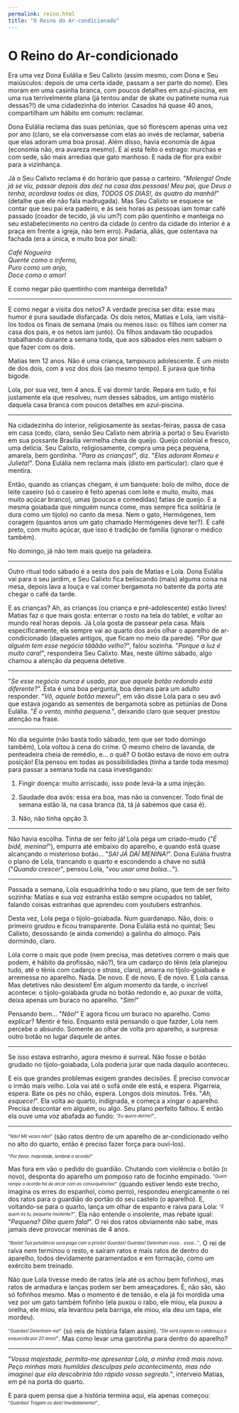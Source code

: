 ```yaml
---
permalink: reino.html
title: "O Reino do Ar-condicionado"
---
```


# O Reino do Ar-condicionado

Era uma vez Dona Eulália e Seu Calixto (assim mesmo, com Dona e Seu maiúsculos: depois de uma certa idade, passam a ser parte do nome). Eles moram em uma casinha branca, com poucos detalhes em azul-piscina, em uma rua terrivelmente plana (já tentou andar de skate ou patinete numa rua dessas?!) de uma cidadezinha do interior. Casados há quase 40 anos, compartilham um hábito em comum: reclamar.

Dona Eulália reclama das suas petúnias, que só florescem apenas uma vez por ano (claro, se ela conversasse com elas ao invés de reclamar, saberia que elas adoram uma boa prosa). Além disso, havia economia de água (economia não, era avareza mesmo). E aí está feito o estrago: murchas e com sede, são mais arredias que gato manhoso. E nada de flor pra exibir para a vizinhança.

Já o Seu Calixto reclama é do horário que passa o carteiro. "_Molenga! Onde já se viu, passar depois das dez na casa das pessoas! Meu pai, que Deus o tenha, acordava todos os dias, TODOS OS DIAS!, às quatro da manhã!_" (detalhe que ele não fala madrugada). Mas Seu Calixto se esquece se contar que seu pai era padeiro, e às seis horas as pessoas iam tomar café passado (coador de tecido, já viu um?) com pão quentinho e manteiga no seu estabelecimento no centro da cidade (o centro da cidade do interior é a praça em frente a igreja, não tem erro). Padaria, aliás, que ostentava na fachada (era a única, e muito boa por sinal):

_Café Nogueira<br>
Quente como o inferno,<br>
Puro como um anjo,<br>
Doce como o amor!_

E como negar pão quentinho com manteiga derretida?

---

E como negar a visita dos netos? A verdade precisa ser dita: esse mau humor é pura saudade disfarçada. Os dois netos, Matias e Lola, iam visitá-los todos os finais de semana (mais ou menos isso: os filhos iam comer na casa dos pais, e os netos iam junto). Os filhos andavam tão ocupados trabalhando durante a semana toda, que aos sábados eles nem sabiam o que fazer com os dois.

Matias tem 12 anos. Não é uma criança, tampouco adolescente. É um misto de dos dois, com a voz dos dois (ao mesmo tempo). E jurava que tinha bigode.

Lola, por sua vez, tem 4 anos. E vai dormir tarde. Repara em tudo, e foi justamente ela que resolveu, num desses sábados, um antigo mistério daquela casa branca com poucos detalhes em azul-piscina.

---

Na cidadezinha do interior, religiosamente às sextas-feiras, passa de casa em casa (cedo, claro, senão Seu Calixto nem abriria a porta) o Seu Evaristo em sua possante Brasília vermelha cheia de queijo. Queijo colonial e fresco, uma delícia. Seu Calixto, religiosamente, compra uma peça pequena, amarela, bem gordinha. "*Para as crianças!*", diz. "*Elas adoram Romeu e Julieta!*". Dona Eulália nem reclama mais (disto em particular): claro que é mentira.

Então, quando as crianças chegam, é um banquete: bolo de milho, doce de leite caseiro (só o caseiro é feito apenas com leite e muito, muito, mas muito açúcar branco), umas (poucas e comedidas) fatias de queijo. E a mesma goiabada que ninguém nunca come, mas sempre fica solitária (e dura como um tijolo) no canto da mesa. Nem o gato, Hermógenes, tem coragem (quantos anos um gato chamado Hermógenes deve ter?). E café preto, com muito açúcar, que isso é tradição de família (ignorar o médico também).

No domingo, já não tem mais queijo na geladeira.

---

Outro ritual todo sábado é a sesta dos pais de Matias e Lola. Dona Eulália vai para o seu jardim, e Seu Calixto fica beliscando (mais) alguma coisa na mesa, depois lava a louça e vai comer bergamota no batente da porta até chegar o café da tarde.

E as crianças? Ah, as crianças (ou criança e pré-adolescente) estão livres! Matias faz o que mais gosta: enterrar o rosto na tela do tablet, e voltar ao mundo real horas depois. Já Lola gosta de passear pela casa. Mais especificamente, ela sempre vai ao quarto dos avós olhar o aparelho de ar-condicionado (daqueles antigos, que ficam no meio da parede). "*Por que alguém tem esse negócio tãããão velho?*", falou sozinha. "*Porque a luz é muito cara!*", respondeira Seu Calixto. Mas, neste último sábado, algo chamou a atenção da pequena detetive.

---

"*Se esse negócio nunca é usado, por que aquele botão redondo está diferente?*". Esta é uma boa pergunta, boa demais para um adulto responder. "*Vô, aquele botão mexeu!*", em vão disse Lola para o seu avô que estava jogando as sementes de bergamota sobre as petúnias de Dona Eulália. "*É o vento, minha pequena.*", deixando claro que sequer prestou atenção na frase.

---

No dia seguinte (não basta todo sábado, tem que ser todo domingo também), Lola voltou à cena do crime. O mesmo cheiro de lavanda, de penteadeira cheia de remédio, e... o quê? O botão estava de novo em outra posição! Ela pensou em todas as possibilidades (tinha a tarde toda mesmo) para passar a semana toda na casa investigando:

1. Fingir doença: muito arriscado, isso pode levá-la a uma injeção.

1. Saudade doa avós: essa era boa, mas não ia convencer. Todo final de semana estão lá, na casa branca (tá, tá já sabemos que casa é).

1. Não, não tinha opção 3.

---

Não havia escolha. Tinha de ser feito já! Lola pega um criado-mudo ("*É bidê, menina!*"), empurra até embaixo do aparelho, e quando está quase alcançando o misterioso botão... "*SAI JÁ DAÍ MENINA!*". Dona Eulália frustra o plano de Lola, trancando o quarto e escondendo a chave no sutiã ("*Quando crescer*", pensou Lola, "*vou usar uma bolsa...*").

---

Passada a semana, Lola esquadrinha todo o seu plano, que tem de ser feito sozinha: Matias e sua voz estranha estão sempre ocupados no tablet, falando coisas estranhas que aprendeu com youtubers estranhos.

Desta vez, Lola pega o tijolo-goiabada. Num guardanapo. Não, dois: o primeiro grudou e ficou transparente. Dona Eulália está no quintal; Seu Calixto, desossando (e ainda comendo) a galinha do almoço. Pais dormindo, claro.

Lola corre o mais que pode (nem precisa, mas detetives correm o mais que podem, é hábito da profissão, não?), tira um cadarço do tênis (ela planejou tudo, até o tênis com cadarço e *strass*, claro), amarra no tijolo-goiabada e arremessa no aparelho. Nada. De novo. E de novo. E de novo. E Lola cansa. Mas detetives não desistem! Em algum momento da tarde, o incrível acontece: o tijolo-goiabada gruda no botão redondo e, ao puxar de volta, deixa apenas um buraco no aparelho. "*Sim!*"

Pensando bem... "*Não!*" E agora ficou um buraco no aparelho. Como explicar? Mentir é feio. Enquanto está pensando o que fazder, Lola nem percebe o absurdo. Somente ao olhar de volta pro aparelho, a surpresa: outro botão no lugar daquele de antes.

---

Se isso estava estranho, agora mesmo é surreal. Não fosse o botão grudado no tijolo-goiabada, Lola poderia jurar que nada daquilo aconteceu.

E eis que grandes problemas exigem grandes decisões. É preciso convocar o irmão mais velho. Lola vai até o sofá onde ele está, e espera. Pigarreia, espera. Bate os pés no chão, espera. Longos dois minutos. Três. "*Ah, esquece!*". Ela volta ao quarto, indignada, e começa a xingar o aparelho. Precisa descontar em alguém, ou algo. Seu plano perfeito falhou. E então ela ouve uma voz abafada ao fundo: <sup><sub>"*Eu quero dormir!*"</sub></sup>.

---

<sup><sub>"*Não! Mil vezes não!*"</sub></sup> (são ratos dentro de um aparelho de ar-condicionado velho no alto do quarto, então é preciso fazer força para ouvi-los).

<sup><sub>"*Por favor, majestade, lembrai o acordo!*"</sub></sup>

Mas fora em vão o pedido do guardião. Chutando com violência o botão (o novo), desponta do aparelho um pomposo rato de focinho empinado. <sup><sub>"*Quem rompe o acordo há de arcar com as consequências!*"</sub></sup> (quando estiver lendo este trecho, imagina os erres do espanhol, como perro), respondeu energicamente o rei dos ratos para o guardião do portão do seu castelo (o aparelho). E, voltando-se para o quarto, lança um olhar de espanto e raiva para Lola: <sup><sub>"*E quem és tu, pequena insolente?*"</sub></sup>. Ela não entende o insolente, mas rebate igual: "*Pequena? Olha quem fala!*". O rei dos ratos obviamente não sabe, mas jamais deve provocar meninas de 4 anos.

<sup><sub>"*Basta! Tua petulância será paga com a prisão! Guardas! Guardas! Detenham essa... essa...*"</sub></sup>. O rei de raiva nem terminou o resto, e saíram ratos e mais ratos de dentro do aparelho, todos devidamente paramentados e em formação, como um exército bem treinado.

Não que Lola tivesse medo de ratos (ela até os achou bem fofinhos), mas ratos de armadura e lanças podem ser bem ameaçadores. É, não são, são só fofinhos mesmo. Mas o momento é de tensão, e ela já foi mordida uma vez por um gato também fofinho (ela puxou o rabo, ele miou, ela puxou a orelha, ele miou, ela levantou pela barriga, ele miou, ela deu um tapa, ele mordeu).

<sup><sub>"*Guardas! Detenham-na!*"</sub></sup> (só reis de história falam assim). <sup><sub>"*Ela será jogada no calabouço e esquecida por 20 anos!*"</sub></sup>. Mas como levar uma garotinha para dentro do aparelho?

---

"*Vossa majestade, permita-me apresentar Lola, a minha irmã mais nova. Peço minhas mais humildes desculpas pelo acontecimento, mas não imaginei que ela descobriria tão rápido vosso segredo.*", interveio Matias, em pé na porta do quarto.

E para quem pensa que a história termina aqui, ela apenas começou: <sup><sub>"*Guardas! Tragam os dois! Imediatamente!*"</sub></sup>.
